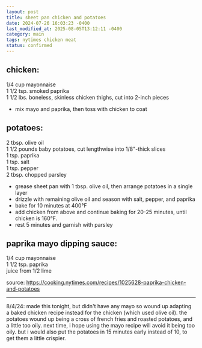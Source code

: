 ```yaml
---
layout: post
title: sheet pan chicken and potatoes
date: 2024-07-26 16:03:23 -0400
last_modified_at: 2025-08-05T13:12:11 -0400
category: main
tags: nytimes chicken meat
status: confirmed
---
```


## chicken:

1/4 cup mayonnaise  
1 1/2 tsp. smoked paprika  
1 1/2 lbs. boneless, skinless chicken thighs, cut into 2-inch pieces  
* mix mayo and paprika, then toss with chicken to coat

## potatoes:

2 tbsp. olive oil  
1 1/2 pounds baby potatoes, cut lengthwise into 1/8"-thick slices  
1 tsp. paprika  
1 tsp. salt  
1 tsp. pepper  
2 tbsp. chopped parsley  
* grease sheet pan with 1 tbsp. olive oil, then arrange potatoes in a single layer
* drizzle with remaining olive oil and season with salt, pepper, and paprika
* bake for 10 minutes at 400°F
* add chicken from above and continue baking for 20-25 minutes, until chicken is
  160°F.
* rest 5 minutes and garnish with parsley

## paprika mayo dipping sauce:

1/4 cup mayonnaise  
1 1/2 tsp. paprika  
juice from 1/2 lime  

source: <https://cooking.nytimes.com/recipes/1025628-paprika-chicken-and-potatoes>

---

8/4/24: made this tonight, but didn't have any mayo so wound up adapting a baked
chicken recipe instead for the chicken (which used olive oil). the potatoes wound up
being a cross of french fries and roasted potatoes, and a little too oily. next time,
i hope using the mayo recipe will avoid it being too oily. but i would also put the
potatoes in 15 minutes early instead of 10, to get them a little crispier.
